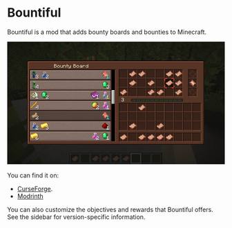 # Bountiful

Bountiful is a mod that adds bounty boards and bounties to Minecraft.

![](/images/mods/bountiful/example.png)

You can find it on:
* [CurseForge](https://www.curseforge.com/minecraft/mc-mods/bountiful-fabric).
* [Modrinth](https://modrinth.com/mod/bountiful)

You can also customize the objectives and rewards that Bountiful offers. See the sidebar
for version-specific information.